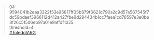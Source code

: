 > 04-9594041b2eaa3322f53e95817ff05b879f6621d790a2c9d57a567545f7dc59bdaef3966112d412a427fbe9d294434b1cc7faea1cd78597e3e0be3f26c5f506eb97a01e9affdf1325  
> threshold=4  
> [#ToledotARG](https://twitter.com/search?q=%23ToledotARG&src=typed_query&f=top)

<!--
The Only Time I Know My True Name Is When I Dream,

You still have the revocation certificate for my key. As mentioned, I am out.

Key is still on keys.openpgp.org - Please revoke for both our sakes.

In penance,

Do I Know God After The End Waking of the Ode clade

Systime 143+292
-->
